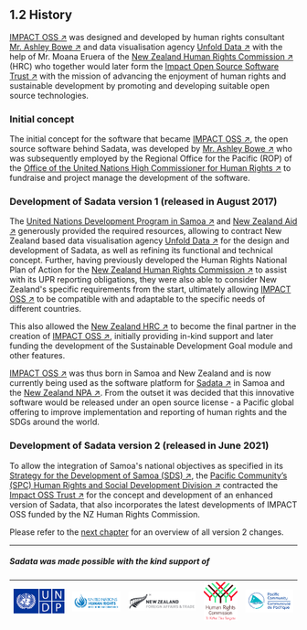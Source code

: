## 1.2 History

[IMPACT OSS ↗](http://impactoss.org/) was designed and developed by human rights consultant [Mr. Ashley Bowe ↗](https://www.linkedin.com/in/ashley-bowe-a4716019/) and data visualisation agency [Unfold Data ↗](http://unfolddata.com/) with the help of Mr. Moana Eruera of the [New Zealand Human Rights Commission ↗](https://www.hrc.co.nz/) (HRC) who together would later form the [Impact Open Source Software Trust ↗](https://impactoss.org) with the mission of advancing the enjoyment of human rights and sustainable development by promoting and developing suitable open source technologies.

### Initial concept

The initial concept for the software that became [IMPACT OSS ↗](https://impactoss.org/impactoss), the open source software behind Sadata, was developed by [Mr. Ashley Bowe ↗](https://www.linkedin.com/in/ashley-bowe-a4716019/) who was subsequently employed by the Regional Office for the Pacific (ROP) of the [Office of the United Nations High Commissioner for Human Rights ↗](http://www.ohchr.org/) to fundraise and project manage the development of the software.

### Development of Sadata version 1 (released in August 2017)

The [United Nations Development Program in Samoa ↗](http://www.ws.undp.org/) and [New Zealand Aid ↗](https://www.mfat.govt.nz/en/aid-and-development/) generously provided the required resources, allowing to contract New Zealand based data visualisation agency [Unfold Data ↗](http://unfolddata.com/) for the design and development of Sadata, as well as refining its functional and technical concept. Further, having previously developed the Human Rights National Plan of Action for the [New Zealand Human Rights Commission ↗](https://www.hrc.co.nz) to assist with its UPR reporting obligations, they were also able to consider New Zealand's specific requirements from the start, ultimately allowing [IMPACT OSS ↗](http://impactoss.org/impactoss) to be compatible with and adaptable to the specific needs of different countries.

This also allowed the [New Zealand HRC ↗](https://www.hrc.co.nz/) to become the final partner in the creation of [IMPACT OSS ↗](http://impactoss.org/impactoss), initially providing in-kind support and later funding the development of the Sustainable Development Goal module and other features.

[IMPACT OSS ↗](https://impactoss.org) was thus born in Samoa and New Zealand and is now currently being used as the software platform for [Sadata ↗](https://sadata-staging.firebaseapp.com/actions) in Samoa and the [New Zealand NPA ↗](http://npa.hrc.co.nz). From the outset it was decided that this innovative software would be released under an open source license - a Pacific global offering to improve implementation and reporting of human rights and the SDGs around the world.

### Development of Sadata version 2 (released in June 2021)

To allow the integration of Samoa's national objectives as specified in its [Strategy for the Development of Samoa (SDS) ↗](https://www.mof.gov.ws/services/aid-coordination-debt-management/strategy-for-the-development-of-samoa), the [Pacific Community’s (SPC) Human Rights and Social Development Division ↗](https://www.spc.int/human-rights-and-social-development-hrsd) contracted the [Impact OSS Trust ↗](https://impactoss.org) for the concept and development of an enhanced version of Sadata, that also incorporates the latest developments of IMPACT OSS funded by the NZ Human Rights Commission.

Please refer to the [next chapter](changes.md) for an overview of all version 2 changes.

---

##### Sadata was made possible with the kind support of

<!-- Supporter links -->
[1]: https://www.ws.undp.org/
[2]: https://www.ohchr.org/
[3]: https://www.mfat.govt.nz/
[4]: https://www.hrc.co.nz/
[5]: https://www.spc.int/

<!-- Supporter logos -->
[11]: assets/UNDP.png
[12]: assets/ohchr_logo.gif
[13]: assets/NZ_Logo.png
[14]: assets/NZHRC.png
[15]: assets/SPC-CPS-logo_colors-format-png.png

| [![UNDP][11]][1] | [![OHCHR][12]][2] | [![NZ MFAT][13]][3] | [![NZ HRC][14]][4] | [![SPC][15]][5] |
|---|---|---|---|---|
